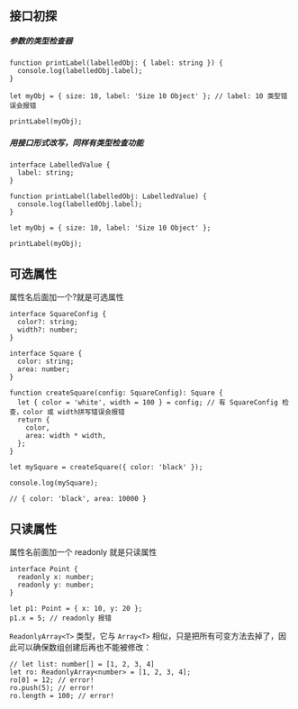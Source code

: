 ## 接口初探

##### 参数的类型检查器

```tsx
function printLabel(labelledObj: { label: string }) {
  console.log(labelledObj.label);
}

let myObj = { size: 10, label: 'Size 10 Object' }; // label: 10 类型错误会报错

printLabel(myObj);
```

##### 用接口形式改写，同样有类型检查功能

```tsx
interface LabelledValue {
  label: string;
}

function printLabel(labelledObj: LabelledValue) {
  console.log(labelledObj.label);
}

let myObj = { size: 10, label: 'Size 10 Object' };

printLabel(myObj);
```

## 可选属性

属性名后面加一个?就是可选属性

```tsx
interface SquareConfig {
  color?: string;
  width?: number;
}

interface Square {
  color: string;
  area: number;
}

function createSquare(config: SquareConfig): Square {
  let { color = 'white', width = 100 } = config; // 有 SquareConfig 检查，color 或 width拼写错误会报错
  return {
    color,
    area: width * width,
  };
}

let mySquare = createSquare({ color: 'black' });

console.log(mySquare);

// { color: 'black', area: 10000 }
```

## 只读属性

属性名前面加一个 readonly 就是只读属性

```tsx
interface Point {
  readonly x: number;
  readonly y: number;
}

let p1: Point = { x: 10, y: 20 };
p1.x = 5; // readonly 报错
```

`ReadonlyArray<T>` 类型，它与 `Array<T>` 相似，只是把所有可变方法去掉了，因此可以确保数组创建后再也不能被修改：

```tsx
// let list: number[] = [1, 2, 3, 4]
let ro: ReadonlyArray<number> = [1, 2, 3, 4];
ro[0] = 12; // error!
ro.push(5); // error!
ro.length = 100; // error!
```
